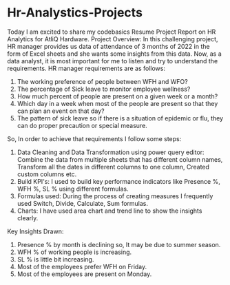 # Hr-Analystics-Projects

Today I am excited to share my codebasics Resume Project Report on HR Analytics for AtliQ Hardware.
Project Overview:
In this challenging project, HR manager provides us data of attendance of 3 months of 2022 in the form of Excel sheets and she wants some insights from this data. Now, as a data analyst, it is most important for me to listen and try to understand the requirements. 
HR manager requirements are as follows:
1. The working preference of people between WFH and WFO?
2. The percentage of Sick leave to monitor employee wellness?
3. How much percent of people are present on a given week or a month?
4. Which day in a week when most of the people are present so that they can plan an event on that day?
5. The pattern of sick leave so if there is a situation of epidemic or flu, they can do proper precaution or special measure.

So, In order to achieve that requirements I follow some steps:

1. Data Cleaning and Data Transformation using power query editor: Combine the data from multiple sheets that has different column names, Transform all the dates in different columns to one column,
Created custom columns etc.
2. Build KPI's: I used to build key performance indicators like Presence %, WFH %, SL % using different formulas.
3. Formulas used: During the process of creating measures I frequently used Switch, Divide, Calculate, Sum formulas.
4. Charts: I have used area chart and trend line to show the insights clearly.

Key Insights Drawn:
1. Presence % by month is declining so, It may be due to summer season.
2. WFH % of working people is increasing.
3. SL % is little bit increasing.
4. Most of the employees prefer WFH on Friday.
5. Most of the employees are present on Monday.

